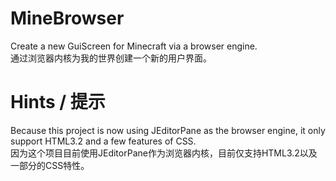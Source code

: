 # MineBrowser
Create a new GuiScreen for Minecraft via a browser engine.<br>通过浏览器内核为我的世界创建一个新的用户界面。
# Hints / 提示
Because this project is now using JEditorPane as the browser engine, it only support HTML3.2 and a few features of CSS.<br>因为这个项目目前使用JEditorPane作为浏览器内核，目前仅支持HTML3.2以及一部分的CSS特性。
